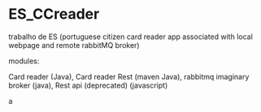 # ES_CCreader
trabalho de ES (portuguese citizen card reader app associated with local webpage and remote rabbitMQ broker)

modules:

Card reader (Java),
Card reader Rest (maven Java),
rabbitmq imaginary broker (java),
Rest api (deprecated) (javascript)

a
